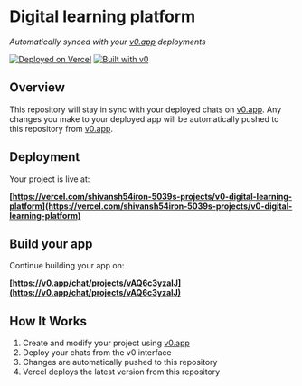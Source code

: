 # Digital learning platform

*Automatically synced with your [v0.app](https://v0.app) deployments*

[![Deployed on Vercel](https://img.shields.io/badge/Deployed%20on-Vercel-black?style=for-the-badge&logo=vercel)](https://vercel.com/shivansh54iron-5039s-projects/v0-digital-learning-platform)
[![Built with v0](https://img.shields.io/badge/Built%20with-v0.app-black?style=for-the-badge)](https://v0.app/chat/projects/vAQ6c3yzalJ)

## Overview

This repository will stay in sync with your deployed chats on [v0.app](https://v0.app).
Any changes you make to your deployed app will be automatically pushed to this repository from [v0.app](https://v0.app).

## Deployment

Your project is live at:

**[https://vercel.com/shivansh54iron-5039s-projects/v0-digital-learning-platform](https://vercel.com/shivansh54iron-5039s-projects/v0-digital-learning-platform)**

## Build your app

Continue building your app on:

**[https://v0.app/chat/projects/vAQ6c3yzalJ](https://v0.app/chat/projects/vAQ6c3yzalJ)**

## How It Works

1. Create and modify your project using [v0.app](https://v0.app)
2. Deploy your chats from the v0 interface
3. Changes are automatically pushed to this repository
4. Vercel deploys the latest version from this repository